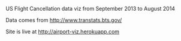 US Flight Cancellation data viz from September 2013 to August 2014

Data comes from http://www.transtats.bts.gov/

Site is live at http://airport-viz.herokuapp.com
